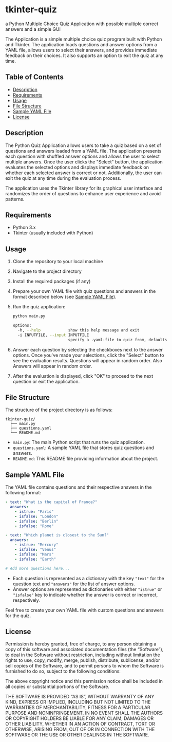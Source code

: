 # tkinter-quiz

a Python Multiple Choice Quiz Application with possible multiple correct answers and a simple GUI

The Application is a simple multiple choice quiz program built with Python and Tkinter. The application loads questions and answer options from a YAML file, allows users to select their answers, and provides immediate feedback on their choices. It also supports an option to exit the quiz at any time.

## Table of Contents

- [Description](#description)
- [Requirements](#requirements)
- [Usage](#usage)
- [File Structure](#file-structure)
- [Sample YAML File](#sample-yaml-file)
- [License](#license)

## Description

The Python Quiz Application allows users to take a quiz based on a set of questions and answers loaded from a YAML file. The application presents each question with shuffled answer options and allows the user to select multiple answers. Once the user clicks the "Select" button, the application evaluates the selected options and displays immediate feedback on whether each selected answer is correct or not. Additionally, the user can exit the quiz at any time during the evaluation process.

The application uses the Tkinter library for its graphical user interface and randomizes the order of questions to enhance user experience and avoid patterns.

## Requirements

- Python 3.x
- Tkinter (usually included with Python)

## Usage

1. Clone the repository to your local machine

2. Navigate to the project directory

3. Install the required packages (if any)

4. Prepare your own YAML file with quiz questions and answers in the format described below (see [Sample YAML File](#sample-yaml-file)).

5. Run the quiz application:

   ```bash
   python main.py
   
   options:
     -h, --help            show this help message and exit
     -i INPUTFILE, --input INPUTFILE
                           specify a .yaml-file to quiz from, defaults to `questions.yaml` if not specified
   ```

6. Answer each question by selecting the checkboxes next to the answer options. Once you've made your selections, click the "Select" button to see the evaluation results. Questions will appear in random order. Also Answers will appear in random order.

7. After the evaluation is displayed, click "OK" to proceed to the next question or exit the application.

## File Structure

The structure of the project directory is as follows:

``` filesystem
tkinter-quiz/
  ├── main.py
  ├── questions.yaml
  └── README.md
```

- `main.py`: The main Python script that runs the quiz application.
- `questions.yaml`: A sample YAML file that stores quiz questions and answers.
- `README.md`: This README file providing information about the project.

## Sample YAML File

The YAML file contains questions and their respective answers in the following format:

```yaml
- text: "What is the capital of France?"
  answers:
    - istrue: "Paris"
    - isfalse: "London"
    - isfalse: "Berlin"
    - isfalse: "Rome"

- text: "Which planet is closest to the Sun?"
  answers:
    - istrue: "Mercury"
    - isfalse: "Venus"
    - isfalse: "Mars"
    - isfalse: "Earth"

# Add more questions here...
```

- Each question is represented as a dictionary with the key `"text"` for the question text and `"answers"` for the list of answer options.
- Answer options are represented as dictionaries with either `"istrue"` or `"isfalse"` key to indicate whether the answer is correct or incorrect, respectively.

Feel free to create your own YAML file with custom questions and answers for the quiz.

## License

Permission is hereby granted, free of charge, to any person obtaining a copy of this software and associated documentation files (the “Software”), to deal in the Software without restriction, including without limitation the rights to use, copy, modify, merge, publish, distribute, sublicense, and/or sell copies of the Software, and to permit persons to whom the Software is furnished to do so, subject to the following conditions:

The above copyright notice and this permission notice shall be included in all copies or substantial portions of the Software.

THE SOFTWARE IS PROVIDED “AS IS”, WITHOUT WARRANTY OF ANY KIND, EXPRESS OR IMPLIED, INCLUDING BUT NOT LIMITED TO THE WARRANTIES OF MERCHANTABILITY, FITNESS FOR A PARTICULAR PURPOSE AND NONINFRINGEMENT. IN NO EVENT SHALL THE AUTHORS OR COPYRIGHT HOLDERS BE LIABLE FOR ANY CLAIM, DAMAGES OR OTHER LIABILITY, WHETHER IN AN ACTION OF CONTRACT, TORT OR OTHERWISE, ARISING FROM, OUT OF OR IN CONNECTION WITH THE SOFTWARE OR THE USE OR OTHER DEALINGS IN THE SOFTWARE.
